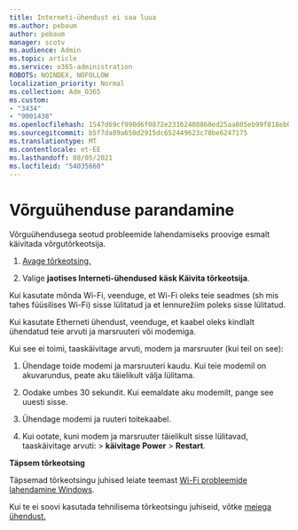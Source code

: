 ```yaml
---
title: Interneti-ühendust ei saa luua
ms.author: pebaum
author: pebaum
manager: scotv
ms.audience: Admin
ms.topic: article
ms.service: o365-administration
ROBOTS: NOINDEX, NOFOLLOW
localization_priority: Normal
ms.collection: Adm_O365
ms.custom:
- "3434"
- "9001438"
ms.openlocfilehash: 1547d69cf990d6f0872e23162408860ed25aa805eb99f818eb079d0f7e04ce35
ms.sourcegitcommit: b5f7da89a650d2915dc652449623c78be6247175
ms.translationtype: MT
ms.contentlocale: et-EE
ms.lasthandoff: 08/05/2021
ms.locfileid: "54035660"
---
```

# <a name="fix-network-connection"></a>Võrguühenduse parandamine

Võrguühendusega seotud probleemide lahendamiseks proovige esmalt käivitada võrgutõrkeotsija. 

1. [Avage tõrkeotsing.](ms-settings:troubleshoot)

2. Valige **jaotises Interneti-ühendused** **käsk Käivita tõrkeotsija**.

Kui kasutate mõnda Wi-Fi, veenduge, et Wi-Fi oleks teie seadmes (sh mis tahes füüsilises Wi-Fi) sisse lülitatud ja et lennurežiim poleks sisse lülitatud.

Kui kasutate Etherneti ühendust, veenduge, et kaabel oleks kindlalt ühendatud teie arvuti ja marsruuteri või modemiga.

Kui see ei toimi, taaskäivitage arvuti, modem ja marsruuter (kui teil on see):

1. Ühendage toide modemi ja marsruuteri kaudu. Kui teie modemil on akuvarundus, peate aku täielikult välja lülitama.

2. Oodake umbes 30 sekundit. Kui eemaldate aku modemilt, pange see uuesti sisse.

3. Ühendage modemi ja ruuteri toitekaabel.

4. Kui ootate, kuni modem ja marsruuter täielikult sisse lülitavad, taaskäivitage arvuti:  >  **käivitage Power**  >  **Restart**.

**Täpsem tõrkeotsing**

Täpsemad tõrkeotsingu juhised leiate teemast [Wi-Fi probleemide lahendamine Windows](https://support.microsoft.com/help/10741?ocid=SMC10741%2F). 

Kui te ei soovi kasutada tehnilisema tõrkeotsingu juhiseid, võtke [meiega ühendust.](https://support.microsoft.com/contactus)
